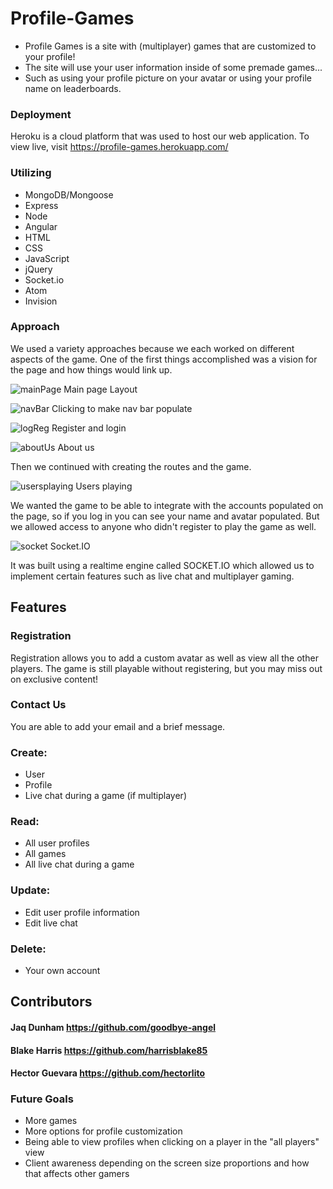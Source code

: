 # Profile-Games
- Profile Games is a site with (multiplayer) games that are customized to your profile!
- The site will use your user information inside of some premade games...
- Such as using your profile picture on your avatar or using your profile name on leaderboards.

### Deployment

Heroku is a cloud platform that was used to host our web application. To view live, visit https://profile-games.herokuapp.com/

### Utilizing
 - MongoDB/Mongoose
 - Express
 - Node
 - Angular
 - HTML
 - CSS
 - JavaScript
 - jQuery
 - Socket.io
 - Atom
 - Invision

### Approach

We used a variety approaches because we each worked on different aspects of the game. One of the first things accomplished was a vision for the page and how things would link up.

![mainPage](public/assets/mainpage.png)
Main page Layout

![navBar](public/assets/navbar.png)
Clicking to make nav bar populate

![logReg](public/assets/loginmodal.png)
Register and login

![aboutUs](public/assets/AboutUs.png)
About us

Then we continued with creating the routes and the game.

![usersplaying](public/assets/users.png)
Users playing

We wanted the game to be able to integrate with the accounts populated on the page, so if you log in you can see your name and avatar populated. But we allowed access to anyone who didn't register to play the game as well.

![socket](public/assets/socketio.png)
Socket.IO

It was built using a realtime engine called SOCKET.IO which allowed us to implement certain features such as live chat and multiplayer gaming.

## Features

### Registration
Registration allows you to add a custom avatar as well as view all the other players. The game is still playable without registering, but you may miss out on exclusive content!

### Contact Us
You are able to add your email and a brief message.

### Create:
 - User
 - Profile
 - Live chat during a game (if multiplayer)

### Read:
 - All user profiles
 - All games
 - All live chat during a game

### Update:
 - Edit user profile information
 - Edit live chat

### Delete:
 - Your own account

## Contributors
#### Jaq Dunham https://github.com/goodbye-angel
#### Blake Harris https://github.com/harrisblake85
#### Hector Guevara https://github.com/hectorlito

### Future Goals
- More games
- More options for profile customization
- Being able to view profiles when clicking on a player in the "all players" view
- Client awareness depending on the screen size proportions and how that affects other gamers
